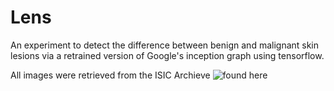 # Lens
An experiment to detect the difference between benign and malignant skin lesions via a retrained version of Google's inception graph using tensorflow.

All images were retrieved from the ISIC Archieve ![found here](https://isic-archive.com)


